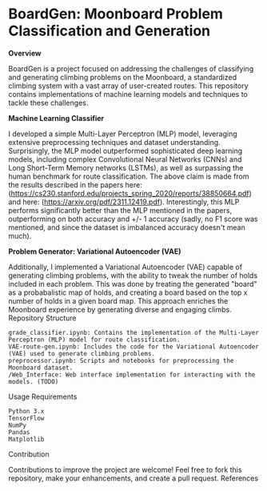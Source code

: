 # BoardGen: Moonboard Problem Classification and Generation   
**Overview**

BoardGen is a project focused on addressing the challenges of classifying and generating climbing problems on the Moonboard, a standardized climbing system with a vast array of user-created routes. This repository contains implementations of machine learning models and techniques to tackle these challenges.

**Machine Learning Classifier**

I developed a simple Multi-Layer Perceptron (MLP) model, leveraging extensive preprocessing techniques and dataset understanding. Surprisingly, the MLP model outperformed sophisticated deep learning models, including complex Convolutional Neural Networks (CNNs) and Long Short-Term Memory networks (LSTMs), 
as well as surpassing the human benchmark for route classification. The above claim is made from the results described in the papers here: (https://cs230.stanford.edu/projects_spring_2020/reports/38850664.pdf) and here: (https://arxiv.org/pdf/2311.12419.pdf). Interestingly, this MLP performs significantly better
than the MLP mentioned in the papers, outperforming on both accuracy and +/- 1 accuracy (sadly, no F1 score was mentioned, and since the dataset is imbalanced accuracy doesn't mean much).   

**Problem Generator: Variational Autoencoder (VAE)**

Additionally, I implemented a Variational Autoencoder (VAE) capable of generating climbing problems, with the ability to tweak the number of holds included in each problem. This was done by treating the generated "board" as a probabalistic map of holds, and creating a board based on the top x number of holds in a given board map. This approach enriches the Moonboard experience by generating diverse and engaging climbs.
Repository Structure

    grade_classifier.ipynb: Contains the implementation of the Multi-Layer Perceptron (MLP) model for route classification.
    VAE-route-gen.ipynb: Includes the code for the Variational Autoencoder (VAE) used to generate climbing problems.
    preprocessor.ipynb: Scripts and notebooks for preprocessing the Moonboard dataset.
    /Web_Interface: Web interface implementation for interacting with the models. (TODO)

Usage
Requirements

    Python 3.x
    TensorFlow
    NumPy
    Pandas
    Matplotlib

Contribution

Contributions to improve the project are welcome! Feel free to fork this repository, make your enhancements, and create a pull request.
References
